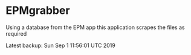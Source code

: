 # EPMgrabber
Using a database from the EPM app this application scrapes the files as required


Latest backup: Sun Sep 1 11:56:01 UTC 2019
